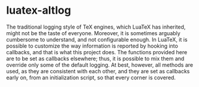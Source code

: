 # luatex-altlog

The traditional logging style of TeX engines, which LuaTeX has inherited, might not be the taste of everyone. Moreover, it is sometimes arguably cumbersome to understand, and not configurable enough. In LuaTeX, it is possible to customize the way information is reported by hooking into callbacks, and that is what this project does. The functions provided here are to be set as callbacks elsewhere; thus, it is possible to mix them and override only some of the default logging. At best, however, all methods are used, as they are consistent with each other, and they are set as callbacks early on, from an initialization script, so that every corner is covered.
